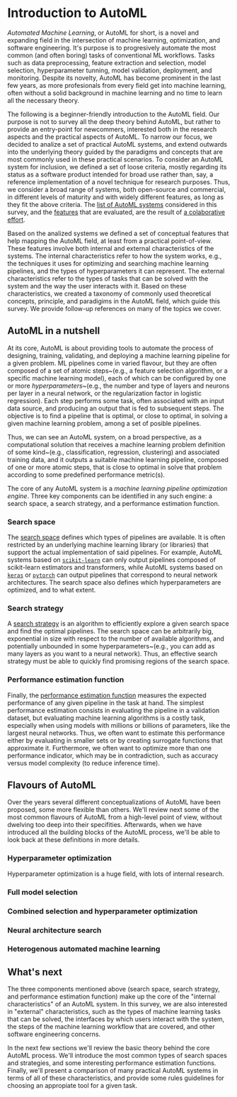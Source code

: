 # Introduction to AutoML

*Automated Machine Learning*, or AutoML for short, is a novel and expanding field in the intersection of machine learning, optimization, and software engineering.
It's purpose is to progresively automate the most common (and often boring) tasks of conventional ML workflows.
Tasks such as data preprocessing, feature extraction and selection, model selection, hyperparameter tunning, model validation, deployment, and monitoring.
Despite its novelty, AutoML has become prominent in the last few years, as more profesionals from every field get into machine learning, often without a solid background in machine learning and no time to learn all the necessary theory.

The following is a beginner-friendly introduction to the AutoML field.
Our purpose is not to survey all the deep theory behind AutoML, but rather to provide an entry-point for newcommers, interested both in the research aspects and the practical aspects of AutoML.
To narrow our focus, we decided to analize a set of practical AutoML systems, and extend outwards into the underlying theory guided by the paradigms and concepts that are most commonly used in these practical scenarios.
To consider an AutoML system for inclusion, we defined a set of loose criteria, mostly regarding its status as a software product intended for broad use rather than, say, a reference implementation of a novel technique for research purposes.
Thus, we consider a broad range of systems, both open-source and commercial, in different levels of maturity and with widely different features, as long as they fit the above criteria.
The [list of AutoML systems](./systems) considered in this survey, and the [features](./comparison) that are evaluated, are the result of [a colaborative effort](https://github.com/autogoal/survey).

Based on the analized systems we defined a set of conceptual features that help mapping the AutoML field, at least from a practical point-of-view.
These features involve both internal and external characteristics of the systems.
The internal characteristics refer to how the system works, e.g., the techniques it uses for optimizing and searching machine learning pipelines, and the types of hyperparameters it can represent.
The external characteristics refer to the types of tasks that can be solved with the system and the way the user interacts with it.
Based on these characteristics, we created a taxonomy of commonly used theoretical concepts, principle, and paradigims in the AutoML field, which guide this survey.
We provide follow-up references on many of the topics we cover.

## AutoML in a nutshell

At its core, AutoML is about providing tools to automate the process of designing, training, validating, and deploying a machine learning pipeline for a given problem.
ML pipelines come in varied flavour, but they are often composed of a set of atomic steps~(e.g., a feature selection algorithm, or a specific machine learning model), each of which can be configured by one or more *hyperparameters*~(e.g., the number and type of layers and neurons per layer in a neural network, or the regularization factor in logistic regression).
Each step performs some task, often associated with an input data source, and producing an output that is fed to subsequent steps.
The objective is to find a pipeline that is optimal, or close to optimal, in solving a given machine learning problem, among a set of posible pipelines.

Thus, we can see an AutoML system, on a broad perspective, as a computational solution that receives a machine learning problem definition of some kind~(e.g., classification, regression, clustering) and associated training data, and it outputs a suitable machine learning pipeline, composed of one or more atomic steps, that is close to optimal in solve that problem according to some predefined performance metric(s).

The core of any AutoML system is a *machine learning pipeline optimization engine*.
Three key components can be identified in any such engine: a search space, a search strategy, and a performance estimation function.

### Search space

The [search space](./search-space) defines which types of pipelines are available. It is often restricted by an underlying machine learning library (or libraries) that support the actual implementation of said pipelines.
For example, AutoML systems based on [`scikit-learn`](https://scikit-learn.org) can only output pipelines composed of scikit-learn estimators and transformers, while AutoML systems based on [`keras`]() or [`pytorch`]() can output pipelines that correspond to neural network architectures.
The search space also defines which hyperparameters are optimized, and to what extent.

### Search strategy

A [search strategy](./search-strategy) is an algorithm to efficiently explore a given search space and find the optimal pipelines.
The search space can be arbitrarily big, exponential in size with respect to the number of available algorithms, and potentially unbounded in some hyperparameters~(e.g., you can add as many layers as you want to a neural network).
Thus, an effective search strategy must be able to quickly find promising regions of the search space.

### Performance estimation function

Finally, the [performance estimation function](./performance-estimation) measures the expected performance of any given pipeline in the task at hand.
The simplest performance estimation consists in evaluating the pipeline in a validation dataset, but evaluating machine learning algorithms is a costly task, especially when using models with millions or billions of parameters, like the largest neural networks.
Thus, we often want to estimate this performance either by evaluating in smaller sets or by creating surrogate functions that approximate it.
Furthermore, we often want to optimize more than one performance indicator, which may be in contradiction, such as accuracy versus model complexity (to reduce inference time).

## Flavours of AutoML

Over the years several different conceptualizations of AutoML have been proposed, some more flexible than others.
We'll review next some of the most common flavours of AutoML from a high-level point of view, without dwelving too deep into their specifities.
Afterwards, when we have introduced all the building blocks of the AutoML process, we'll be able to look back at these definitions in more details.

### Hyperparameter optimization

Hyperparameter optimization is a huge field, with lots of internal research.

### Full model selection

### Combined selection and hyperparameter optimization

### Neural architecture search

### Heterogenous automated machine learning

## What's next

The three components mentioned above (search space, search strategy, and performance estimation function) make up the core of the "internal characteristics" of an AutoML system.
In this survey, we are also interested in "external" characteristics, such as the types of machine learning tasks that can be solved, the interfaces by which users interact with the system, the steps of the machine learning workflow that are covered, and other software engineering concerns.

In the next few sections we'll review the basic theory behind the core AutoML process.
We'll introduce the most common types of search spaces and strategies, and some interesting performance estimation functions.
Finally, we'll present a comparison of many practical AutoML systems in terms of all of these characteristics, and provide some rules guidelines for choosing an appropiate tool for a given task.
